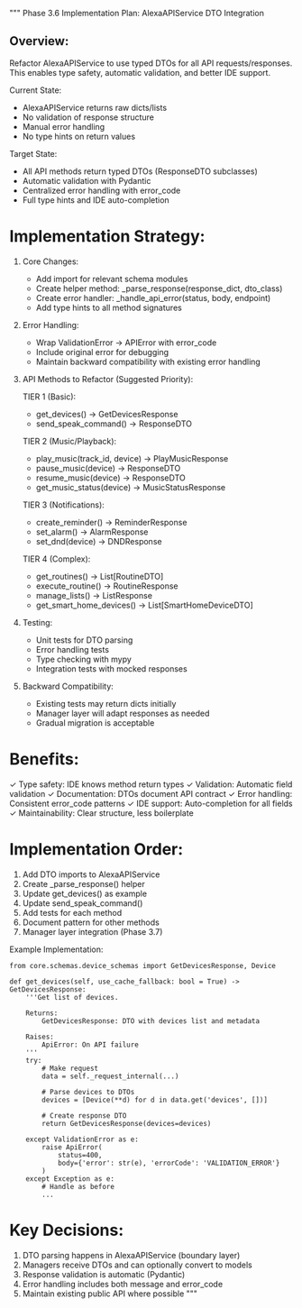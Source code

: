 """
Phase 3.6 Implementation Plan: AlexaAPIService DTO Integration

## Overview:

Refactor AlexaAPIService to use typed DTOs for all API requests/responses.
This enables type safety, automatic validation, and better IDE support.

Current State:

- AlexaAPIService returns raw dicts/lists
- No validation of response structure
- Manual error handling
- No type hints on return values

Target State:

- All API methods return typed DTOs (ResponseDTO subclasses)
- Automatic validation with Pydantic
- Centralized error handling with error_code
- Full type hints and IDE auto-completion

# Implementation Strategy:

1. Core Changes:

   - Add import for relevant schema modules
   - Create helper method: \_parse_response(response_dict, dto_class)
   - Create error handler: \_handle_api_error(status, body, endpoint)
   - Add type hints to all method signatures

2. Error Handling:

   - Wrap ValidationError → APIError with error_code
   - Include original error for debugging
   - Maintain backward compatibility with existing error handling

3. API Methods to Refactor (Suggested Priority):

   TIER 1 (Basic):

   - get_devices() → GetDevicesResponse
   - send_speak_command() → ResponseDTO

   TIER 2 (Music/Playback):

   - play_music(track_id, device) → PlayMusicResponse
   - pause_music(device) → ResponseDTO
   - resume_music(device) → ResponseDTO
   - get_music_status(device) → MusicStatusResponse

   TIER 3 (Notifications):

   - create_reminder() → ReminderResponse
   - set_alarm() → AlarmResponse
   - set_dnd(device) → DNDResponse

   TIER 4 (Complex):

   - get_routines() → List[RoutineDTO]
   - execute_routine() → RoutineResponse
   - manage_lists() → ListResponse
   - get_smart_home_devices() → List[SmartHomeDeviceDTO]

4. Testing:

   - Unit tests for DTO parsing
   - Error handling tests
   - Type checking with mypy
   - Integration tests with mocked responses

5. Backward Compatibility:
   - Existing tests may return dicts initially
   - Manager layer will adapt responses as needed
   - Gradual migration is acceptable

# Benefits:

✓ Type safety: IDE knows method return types
✓ Validation: Automatic field validation
✓ Documentation: DTOs document API contract
✓ Error handling: Consistent error_code patterns
✓ IDE support: Auto-completion for all fields
✓ Maintainability: Clear structure, less boilerplate

# Implementation Order:

1. Add DTO imports to AlexaAPIService
2. Create \_parse_response() helper
3. Update get_devices() as example
4. Update send_speak_command()
5. Add tests for each method
6. Document pattern for other methods
7. Manager layer integration (Phase 3.7)

Example Implementation:

    from core.schemas.device_schemas import GetDevicesResponse, Device

    def get_devices(self, use_cache_fallback: bool = True) -> GetDevicesResponse:
        '''Get list of devices.

        Returns:
            GetDevicesResponse: DTO with devices list and metadata

        Raises:
            ApiError: On API failure
        '''
        try:
            # Make request
            data = self._request_internal(...)

            # Parse devices to DTOs
            devices = [Device(**d) for d in data.get('devices', [])]

            # Create response DTO
            return GetDevicesResponse(devices=devices)

        except ValidationError as e:
            raise ApiError(
                status=400,
                body={'error': str(e), 'errorCode': 'VALIDATION_ERROR'}
            )
        except Exception as e:
            # Handle as before
            ...

# Key Decisions:

1. DTO parsing happens in AlexaAPIService (boundary layer)
2. Managers receive DTOs and can optionally convert to models
3. Response validation is automatic (Pydantic)
4. Error handling includes both message and error_code
5. Maintain existing public API where possible
   """
